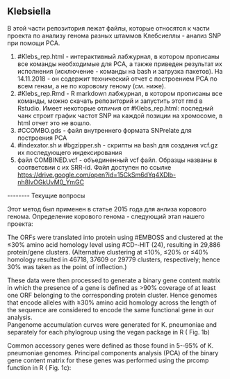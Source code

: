 ## Klebsiella

В этой части репозитория лежат файлы, которые относятся к части проекта по анализу генома разных штаммов Клебсиеллы - анализ SNP при помощи PCA. 

1. #Klebs_rep.html - интерактивный лабжурнал, в котором прописаны все команды необходимые для РСА, а также приведен результат их исполнения (исключение - команды на bash и загрузка пакетов). На 14.11.2018 - он содержит технический отчет с построением РСА по всем генам, а не по коровому геному (см. ниже).
2. #Klebs_rep.Rmd -  R markdown лабжурнал, в котором прописаны все команды, можно скачать репозиторий и запустить этот rmd в Rstudio. Имеет некоторые отличия от #Klebs_rep.html: последний чанк строит график частот SNP на каждой позиции на хромосоме, в html отчет это не вошло.  
3. #CCOMBO.gds - файл внутреннего формата SNPrelate для построения PCA
4. #indexator.sh и #bgzipper.sh - скрипты на bash для создания vcf.gz их последующего индексирования
5. файл COMBINED.vcf - объединенный vcf файл. Образцы названы в соответсвии с их SRR-id. Файл доступен по ссылке 
https://drive.google.com/open?id=15CkSm6dYq4XDlb-nh8lvOGkUvM0_YmGC


-------- Текущие вопросы

Этот метод был применен в статье 2015 года для анлиза корового генома. Определение корового генома -  следующий этап нашего проекта: 

The ORFs were translated into protein using #EMBOSS and clustered at the ≤30% amino acid	homology level using #CD-­‐HIT (24), resulting in 29,886 protein/gene clusters. (Alternative	clustering at ≤10%, ≤20% or ≤40% homology resulted in 46718, 37609 or 29779 clusters,	respectively; hence 30% was taken as the point of inflection.) 

These data were then processed	to generate a binary gene content matrix in which the presence of a gene is defined as >90%	coverage of at least one ORF belonging to the corresponding protein cluster. Hence genomes	that encode alleles with ≥30% amino acid homology across the length of the sequence are	considered to encode the same functional gene in our analysis.	
Pangenome accumulation curves were generated for  K. pneumoniae and separately for each	phylogroup using the  vegan package in R ( Fig. 1b) 

Common accessory genes were defined as those found in 5-­‐95% of  K. pneumoniae genomes.	Principal components analysis (PCA) of the binary gene content matrix for these genes was	performed using the  prcomp function in R ( Fig. 1c):	
